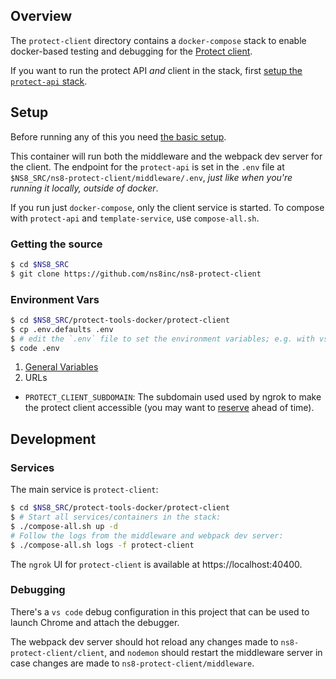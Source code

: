 ## Overview

The `protect-client` directory contains a `docker-compose` stack to enable docker-based testing and debugging for the [Protect client](https://github.com/ns8inc/ns8-protect-client).

If you want to run the protect API *and* client in the stack, first [setup the `protect-api` stack](./protect-api.md).

## Setup

Before running any of this you need [the basic setup](./overview.md#setup).

This container will run both the middleware and the webpack dev server for the client.  The endpoint for the `protect-api` is set in the `.env` file at `$NS8_SRC/ns8-protect-client/middleware/.env`, *just like when you're running it locally, outside of docker*.

If you run just `docker-compose`, only the client service is started. To compose with `protect-api` and `template-service`, use `compose-all.sh`.

### Getting the source

```bash
$ cd $NS8_SRC
$ git clone https://github.com/ns8inc/ns8-protect-client
```

### Environment Vars

```bash
$ cd $NS8_SRC/protect-tools-docker/protect-client
$ cp .env.defaults .env
$ # edit the `.env` file to set the environment variables; e.g. with vs code:
$ code .env
```

 1. [General Variables](./overview.md#Environment)
 2. URLs
   - `PROTECT_CLIENT_SUBDOMAIN`: The subdomain used used by ngrok to make the protect client accessible (you may want to [reserve](./overview.md#ngrok) ahead of time).

## Development

### Services

The main service is `protect-client`:

```bash
$ cd $NS8_SRC/protect-tools-docker/protect-client
$ # Start all services/containers in the stack:
$ ./compose-all.sh up -d
# Follow the logs from the middleware and webpack dev server:
$ ./compose-all.sh logs -f protect-client
```

The `ngrok` UI for `protect-client` is available at https://localhost:40400.

### Debugging

There's a `vs code` debug configuration in this project that can be used to launch Chrome and attach the debugger.

The webpack dev server should hot reload any changes made to `ns8-protect-client/client`, and `nodemon` should restart the middleware server in case changes are made to `ns8-protect-client/middleware`.
